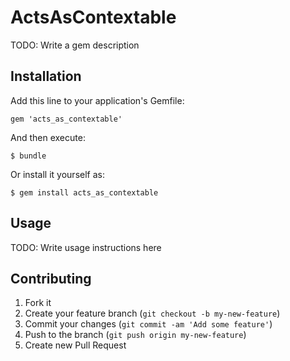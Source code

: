 # ActsAsContextable

TODO: Write a gem description

## Installation

Add this line to your application's Gemfile:

    gem 'acts_as_contextable'

And then execute:

    $ bundle

Or install it yourself as:

    $ gem install acts_as_contextable

## Usage

TODO: Write usage instructions here

## Contributing

1. Fork it
2. Create your feature branch (`git checkout -b my-new-feature`)
3. Commit your changes (`git commit -am 'Add some feature'`)
4. Push to the branch (`git push origin my-new-feature`)
5. Create new Pull Request
